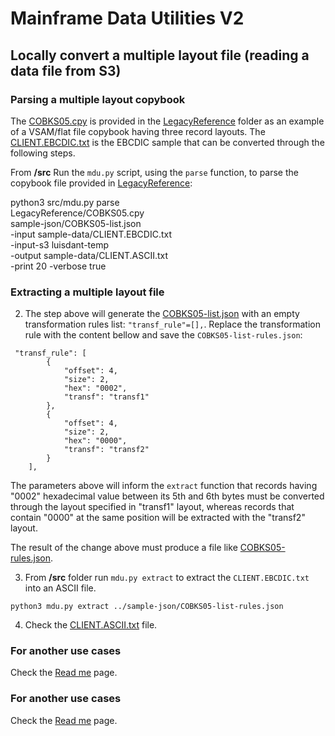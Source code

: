 # Mainframe Data Utilities V2

## Locally convert a multiple layout file (reading a data file from S3)

### Parsing a multiple layout copybook

The [COBKS05.cpy](/LegacyReference/COBKS05.cpy) is provided in the [LegacyReference](/LegacyReference/) folder as an example of a VSAM/flat file copybook having three record layouts. The [CLIENT.EBCDIC.txt](sample-data/CLIENT.EBCDIC.txt) is the EBCDIC sample that can be converted through the following steps.

From **/src** Run the `mdu.py` script, using the `parse` function, to parse the copybook file provided in [LegacyReference](/LegacyReference):

python3     src/mdu.py parse \
            LegacyReference/COBKS05.cpy   \
            sample-json/COBKS05-list.json \
-input      sample-data/CLIENT.EBCDIC.txt \
-input-s3   luisdant-temp \
-output     sample-data/CLIENT.ASCII.txt  \
-print      20 -verbose true

### Extracting a multiple layout file

2. The step above will generate the [COBKS05-list.json](/sample-json/COBKS05-list.json) with an empty transformation rules list: `"transf_rule"=[],`. Replace the transformation rule with the content bellow and save the `COBKS05-list-rules.json`:

```
 "transf_rule": [
        {
            "offset": 4,
            "size": 2,
            "hex": "0002",
            "transf": "transf1"
        },
        {
            "offset": 4,
            "size": 2,
            "hex": "0000",
            "transf": "transf2"
        }
    ],
```

The parameters above will inform the `extract` function that records having "0002" hexadecimal value between its 5th and 6th bytes must be converted through the layout specified in "transf1" layout, whereas records that contain "0000" at the same position will be extracted with the "transf2" layout.

The result of the change above must produce a file like [COBKS05-rules.json](/sample-json/COBKS05-rules.json).

3. From **/src** folder run `mdu.py extract` to extract the `CLIENT.EBCDIC.txt` into an ASCII file.

```
python3 mdu.py extract ../sample-json/COBKS05-list-rules.json
```

4. Check the [CLIENT.ASCII.txt](/sample-data/CLIENT.ASCII.txt) file.

### For another use cases

Check the [Read me](/docs/readme.md) page.

### For another use cases

Check the [Read me](/docs/readme.md) page.